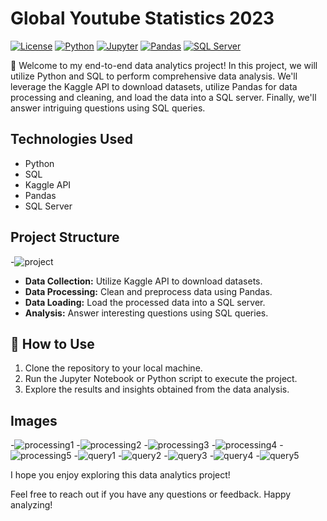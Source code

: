 # Global Youtube Statistics 2023

[![License](https://img.shields.io/badge/license-MIT-green.svg)](https://opensource.org/licenses/MIT)
[![Python](https://img.shields.io/badge/python-3.7%2B-blue.svg)](https://www.python.org/downloads/)
[![Jupyter](https://img.shields.io/badge/jupyter-notebook-blue.svg)](https://jupyter.org/)
[![Pandas](https://img.shields.io/badge/pandas-1.0.0%2B-blue.svg)](https://pandas.pydata.org/)
[![SQL Server](sql_server_logo.png)](https://www.microsoft.com/en-us/sql-server)

🚀 Welcome to my end-to-end data analytics project! In this project, we will utilize Python and SQL to perform comprehensive data analysis. We'll leverage the Kaggle API to download datasets, utilize Pandas for data processing and cleaning, and load the data into a SQL server. Finally, we'll answer intriguing questions using SQL queries.

## Technologies Used
- Python
- SQL
- Kaggle API
- Pandas
- SQL Server

## Project Structure
-![project](https://github.com/DataSpieler12345/analytics-projects/assets/45371372/47657b72-22df-45f8-8579-8ad67337cc10)

- **Data Collection:** Utilize Kaggle API to download datasets.
- **Data Processing:** Clean and preprocess data using Pandas.
- **Data Loading:** Load the processed data into a SQL server.
- **Analysis:** Answer interesting questions using SQL queries.

## 🚀 How to Use
1. Clone the repository to your local machine.
2. Run the Jupyter Notebook or Python script to execute the project.
3. Explore the results and insights obtained from the data analysis.

## Images
-![processing1](https://github.com/DataSpieler12345/sql-analytics/assets/45371372/d042302d-d56d-46bb-ae3a-4a3fbd133c66)
-![processing2](https://github.com/DataSpieler12345/sql-analytics/assets/45371372/72329c29-f73c-4d11-88bb-113823a26974)
-![processing3](https://github.com/DataSpieler12345/sql-analytics/assets/45371372/524c8a55-e816-43d6-bf85-0391146a67c5)
-![processing4](https://github.com/DataSpieler12345/sql-analytics/assets/45371372/c89f2cfa-6cae-4a1c-8507-065bffd90cb0)
-![processing5](https://github.com/DataSpieler12345/sql-analytics/assets/45371372/cb352e5e-3e7f-4476-8762-dcd8b9fad651)
-![query1](https://github.com/DataSpieler12345/sql-analytics/assets/45371372/04c13e9b-6b7d-453d-9815-6e513959655b)
-![query2](https://github.com/DataSpieler12345/sql-analytics/assets/45371372/d054481e-5289-4bb3-a3d7-a62a70033d03)
-![query3](https://github.com/DataSpieler12345/sql-analytics/assets/45371372/6921a451-c12b-4e90-a3f3-ec4f459d9ab2)
-![query4](https://github.com/DataSpieler12345/sql-analytics/assets/45371372/b653ad69-7f63-40b8-8a41-cc47e139d5a8)
-![query5](https://github.com/DataSpieler12345/sql-analytics/assets/45371372/a91fd9d6-cf68-48ef-a52b-b4999757d376)

I hope you enjoy exploring this data analytics project!

Feel free to reach out if you have any questions or feedback. Happy analyzing!
